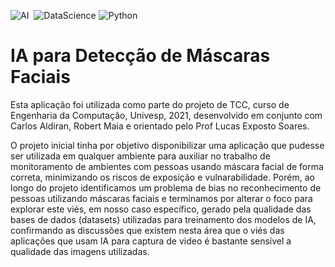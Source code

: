 ![AI](https://img.shields.io/badge/Artificial_Intelligence-FF0000?style=for-the-badge&logo=AI&labelColor=1f004e)&nbsp; ![DataScience](https://img.shields.io/badge/-Data_Science-3498DB?style=for-the-badge&logo=teste&labelColor=1f004e)&nbsp;![Python](https://img.shields.io/badge/Python-3776AB?style=for-the-badge&logo=python&logoColor=white)&nbsp;

# IA para Detecção de Máscaras Faciais

<p> Esta aplicação foi utilizada como parte do projeto de TCC, curso de Engenharia da Computação, Univesp, 2021, desenvolvido em conjunto com Carlos Aldiran, Robert Maia e orientado pelo Prof Lucas Exposto Soares.</p> 

<p> O projeto inicial tinha por objetivo disponibilizar uma aplicação que pudesse ser utilizada em qualquer ambiente para auxiliar no trabalho de monitoramento de ambientes com pessoas usando máscara facial de forma correta, minimizando os riscos de exposição e vulnarabilidade. Porém, ao longo do projeto identificamos um problema de bias no reconhecimento de pessoas utilizando máscaras faciais e terminamos por alterar o foco para explorar este viés, em nosso caso específico, gerado pela qualidade das bases de dados (datasets) utilizadas para treinamento dos modelos de IA, confirmando as discussões que existem nesta área que o viés das aplicações que usam IA para captura de video é bastante sensível a qualidade das imagens utilizadas.</p>  
